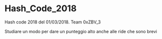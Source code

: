 # Hash_Code_2018
Hash code 2018 del 01/03/2018.
Team 0xZBV_3

Studiare un modo per dare un punteggio alto anche alle ride che sono brevi
